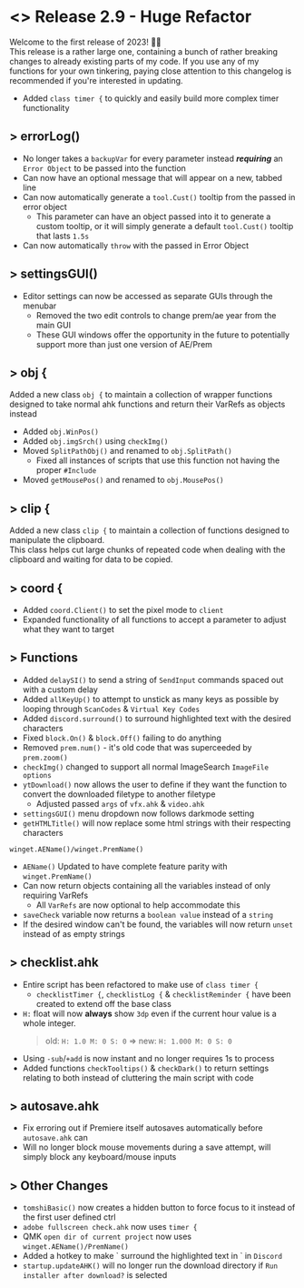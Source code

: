 # <> Release 2.9 - Huge Refactor
Welcome to the first release of 2023! 🎉🎉  
This release is a rather large one, containing a bunch of rather breaking changes to already existing parts of my code. If you use any of my functions for your own tinkering, paying close attention to this changelog is recommended if you're interested in updating.

- Added `class timer {` to quickly and easily build more complex timer functionality

## > errorLog()
- No longer takes a `backupVar` for every parameter instead **_requiring_** an `Error Object` to be passed into the function
- Can now have an optional message that will appear on a new, tabbed line
- Can now automatically generate a `tool.Cust()` tooltip from the passed in error object
    - This parameter can have an object passed into it to generate a custom tooltip, or it will simply generate a default `tool.Cust()` tooltip that lasts `1.5s`
- Can now automatically `throw` with the passed in Error Object

## > settingsGUI()
- Editor settings can now be accessed as separate GUIs through the menubar
    - Removed the two edit controls to change prem/ae year from the main GUI
    - These GUI windows offer the opportunity in the future to potentially support more than just one version of AE/Prem

## > obj {
Added a new class `obj {` to maintain a collection of wrapper functions designed to take normal ahk functions and return their VarRefs as objects instead

- Added `obj.WinPos()`
- Added `obj.imgSrch()` using `checkImg()`
- Moved `SplitPathObj()` and renamed to `obj.SplitPath()`
    - Fixed all instances of scripts that use this function not having the proper `#Include`
- Moved `getMousePos()` and renamed to `obj.MousePos()`

## > clip {
Added a new class `clip {` to maintain a collection of functions designed to manipulate the clipboard.  
This class helps cut large chunks of repeated code when dealing with the clipboard and waiting for data to be copied.

## > coord {
- Added `coord.Client()` to set the pixel mode to `client`
- Expanded functionality of all functions to accept a parameter to adjust what they want to target

## > Functions
- Added `delaySI()` to send a string of `SendInput` commands spaced out with a custom delay
- Added `allKeyUp()` to attempt to unstick as many keys as possible by looping through `ScanCodes` & `Virtual Key Codes`
- Added `discord.surround()` to surround highlighted text with the desired characters
- Fixed `block.On()` & `block.Off()` failing to do anything
- Removed `prem.num()` - it's old code that was superceeded by `prem.zoom()`
- `checkImg()` changed to support all normal ImageSearch `ImageFile options`
- `ytDownload()` now allows the user to define if they want the function to convert the downloaded filetype to another filetype
    - Adjusted passed `args` of `vfx.ahk` & `video.ahk`
- `settingsGUI()` menu dropdown now follows darkmode setting
- `getHTMLTitle()` will now replace some html strings with their respecting characters

`winget.AEName()/winget.PremName()`
- `AEName()` Updated to have complete feature parity with `winget.PremName()`
- Can now return objects containing all the variables instead of only requiring VarRefs
    - All `VarRefs` are now optional to help accommodate this
- `saveCheck` variable now returns a `boolean value` instead of a `string`
- If the desired window can't be found, the variables will now return `unset` instead of as empty strings

## > checklist.ahk
- Entire script has been refactored to make use of `class timer {`
    - `checklistTimer {`, `checklistLog {` & `checklistReminder {` have been created to extend off the base class
- `H:` float will now **always** show `3dp` even if the current hour value is a whole integer.
    > old: `H: 1.0 M: 0 S: 0` => new: `H: 1.000 M: 0 S: 0`
- Using `-sub`/`+add` is now instant and no longer requires 1s to process
- Added functions `checkTooltips()` & `checkDark()` to return settings relating to both instead of cluttering the main script with code

## > autosave.ahk
- Fix erroring out if Premiere itself autosaves automatically before `autosave.ahk` can
- Will no longer block mouse movements during a save attempt, will simply block any keyboard/mouse inputs

## > Other Changes
- `tomshiBasic()` now creates a hidden button to force focus to it instead of the first user defined ctrl
- `adobe fullscreen check.ahk` now uses `timer {`
- QMK `open dir of current project` now uses `winget.AEName()/PremName()`
- Added a hotkey to make \` surround the highlighted text in \` in `Discord`
- `startup.updateAHK()` will no longer run the download directory if `Run installer after download?` is selected